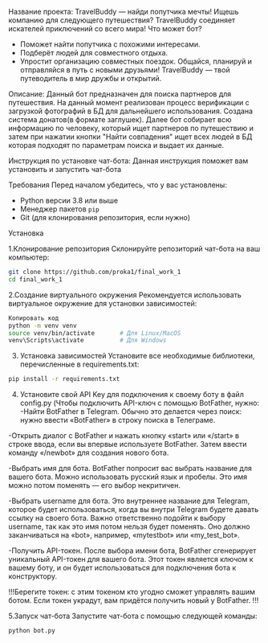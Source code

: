 Название проекта: 
TravelBuddy — найди попутчика мечты!
Ищешь компанию для следующего путешествия? TravelBuddy соединяет искателей приключений со всего мира!
Что может бот?
- Поможет найти попутчика с похожими интересами.
- Подберёт людей для совместного отдыха. 
- Упростит организацию совместных поездок.
Общайся, планируй и отправляйся в путь с новыми друзьями!
TravelBuddy — твой путеводитель в мир дружбы и открытий.

Описание:
Данный бот предназначен для поиска партнеров для путешествия. 
На данный момент реализован процесс верификации с загрузкой фотографий в БД для дальнейшего использования.
Создана система донатов(в формате заглушек).
Далее бот собирает всю информацию по человеку, который ищет партнеров по путешествию и затем при нажатии кнопки "Найти совпадения" ищет всех людей в БД которая подходят по  параметрам поиска и выдает их данные. 

Инструкция по установке чат-бота:
Данная инструкция поможет вам установить и запустить чат-бота

Требования
Перед началом убедитесь, что у вас установлены:
- Python версии 3.8 или выше
- Менеджер пакетов `pip`
- Git (для клонирования репозитория, если нужно)

Установка

1.Клонирование репозитория 
Склонируйте репозиторий чат-бота на ваш компьютер:
```bash
git clone https://github.com/proka1/final_work_1
cd final_work_1
````

2.Создание виртуального окружения
Рекомендуется использовать виртуальное окружение для установки зависимостей:
```bash
Копировать код
python -m venv venv
source venv/bin/activate       # Для Linux/MacOS
venv\Scripts\activate          # Для Windows
```

3. Установка зависимостей
Установите все необходимые библиотеки, перечисленные в requirements.txt:
```bash
pip install -r requirements.txt
```

4. Установите свой API Key для подключения к своему боту в файл config.py
(Чтобы подключить API-ключ с помощью BotFather, нужно:
-Найти BotFather в Telegram. Обычно это делается через поиск: нужно ввести «BotFather» в строку поиска в Телеграме.

-Открыть диалог с BotFather и нажать кнопку «start» или «/start» в строке ввода, если вы впервые используете BotFather. Затем ввести команду «/newbot» для создания нового бота.

-Выбрать имя для бота. BotFather попросит вас выбрать название для вашего бота. Можно использовать русский язык и пробелы. Это имя можно потом поменять — его выбор некритичен. 

-Выбрать username для бота. Это внутреннее название для Telegram, которое будет использоваться, когда вы внутри Telegram будете давать ссылку на своего бота. Важно ответственно подойти к выбору username, так как это имя потом нельзя будет поменять. Оно должно заканчиваться на «bot», например, «mytestbot» или «my_test_bot». 

-Получить API-токен. После выбора имени бота, BotFather сгенерирует уникальный API-токен для вашего бота. Этот токен является ключом к вашему боту, и он будет использоваться для подключения бота к конструктору.

!!!Берегите токен: с этим токеном кто угодно сможет управлять вашим ботом. Если токен украдут, вам придётся получить новый у BotFather. !!!

5.Запуск чат-бота
Запустите чат-бота с помощью следующей команды:
```bash
python bot.py
```


